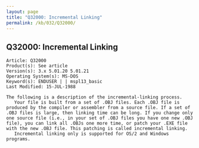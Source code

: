 ```yaml
---
layout: page
title: "Q32000: Incremental Linking"
permalink: /kb/032/Q32000/
---
```


## Q32000: Incremental Linking

	Article: Q32000
	Product(s): See article
	Version(s): 3.x 5.01.20 5.01.21
	Operating System(s): MS-DOS
	Keyword(s): ENDUSER | | mspl13_basic
	Last Modified: 15-JUL-1988
	
	The following is a description of the incremental-linking process.
	   Your file is built from a set of .OBJ files. Each .OBJ file is
	produced by the compiler or assembler from a source file. If a set of
	.OBJ files is large, then linking time can be long. If you change only
	one source file (i.e., in your set of .OBJ files you have one new .OBJ
	file), you can link all .OBJs one more time, or patch your .EXE file
	with the new .OBJ file. This patching is called incremental linking.
	   Incremental linking only is supported for OS/2 and Windows
	programs.

